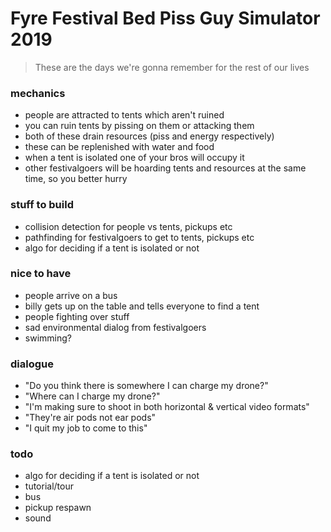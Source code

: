 # Fyre Festival Bed Piss Guy Simulator 2019

> These are the days we're gonna remember for the rest of our lives

### mechanics
- people are attracted to tents which aren't ruined
- you can ruin tents by pissing on them or attacking them
- both of these drain resources (piss and energy respectively)
- these can be replenished with water and food
- when a tent is isolated one of your bros will occupy it
- other festivalgoers will be hoarding tents and resources at the same time,
so you better hurry

### stuff to build
- collision detection for people vs tents, pickups etc
- pathfinding for festivalgoers to get to tents, pickups etc
- algo for deciding if a tent is isolated or not

### nice to have
- people arrive on a bus
- billy gets up on the table and tells everyone to find a tent
- people fighting over stuff
- sad environmental dialog from festivalgoers
- swimming?

### dialogue
- "Do you think there is somewhere I can charge my drone?"
- "Where can I charge my drone?"
- "I'm making sure to shoot in both horizontal & vertical video formats"
- "They're air pods not ear pods"
- "I quit my job to come to this"


### todo
- algo for deciding if a tent is isolated or not
- tutorial/tour
- bus
- pickup respawn
- sound



